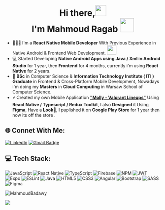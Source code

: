 <h1 align="center">Hi there,<img src="https://github.com/TheDudeThatCode/TheDudeThatCode/blob/master/Assets/Hi.gif" width="35" /></br>I'm Mahmoud Ragab <img src="https://github.com/TheDudeThatCode/TheDudeThatCode/blob/master/Assets/Developer.gif" width="45" /></h1>

- 👨🏻‍💻 I'm a **React Native Mobile Developer** With Previous Experience in Native Android &amp; Frontend Web Development.
      <img src="https://media.giphy.com/media/WUlplcMpOCEmTGBtBW/giphy.gif" width="30">
- 💻 Started Developing **Native Android Apps using Java / Xml in Android Studio** for 1 year, then **Frontend** for 4 months, currently i'm using **React Native** for 2 years.
- 📖 **BSc** in Computer Science &amp; **Information Technology Institute ( ITI ) Graduate** in Frontend & Cross-Platform Mobile Development, Nowadays i'm doing my **Masters** in **Cloud Computing** in Warsaw School of Computer Science.
- ⚡ Created my own Mobile Application [**"Molly - Valorant Lineups"**](https://play.google.com/store/apps/details?id=com.mahmoudbadawy.molly) Using **React Native / Typescript / Redux Toolkit**, I also **Designed** it Using **Figma**, Have a [**Look**](https://www.figma.com/file/UJW0fF5TQ4EoOTrFP11zLH/Molly?node-id=343%3A1529)👀, I puplished it on **Google Play Store** for 1 year then now its off the store .


## 🌐 Connet With Me:
[![LinkedIn](https://img.shields.io/badge/LinkedIn-%230077B5.svg?logo=linkedin&logoColor=white)](https://linkedin.com/in/mahmoudbadawy4199)
[![Gmail Badge](https://img.shields.io/badge/-Gmail-c14438?style=flat&logo=Gmail&logoColor=white)](mailto:m.badawy2011@gmail.com "Gmail")


## 💻 Tech Stack:
![JavaScript](https://img.shields.io/badge/javascript-%23323330.svg?style=for-the-badge&logo=javascript&logoColor=%23F7DF1E) ![React Native](https://img.shields.io/badge/react_native-%2320232a.svg?style=for-the-badge&logo=react&logoColor=%2361DAFB) ![TypeScript](https://img.shields.io/badge/typescript-%23007ACC.svg?style=for-the-badge&logo=typescript&logoColor=white) ![Firebase](https://img.shields.io/badge/firebase-%23039BE5.svg?style=for-the-badge&logo=firebase) ![NPM](https://img.shields.io/badge/NPM-%23000000.svg?style=for-the-badge&logo=npm&logoColor=white) ![JWT](https://img.shields.io/badge/JWT-black?style=for-the-badge&logo=JSON%20web%20tokens) ![Expo](https://img.shields.io/badge/expo-1C1E24?style=for-the-badge&logo=expo&logoColor=#D04A37) ![ESLint](https://img.shields.io/badge/ESLint-4B3263?style=for-the-badge&logo=eslint&logoColor=white) ![Java](https://img.shields.io/badge/java-%23ED8B00.svg?style=for-the-badge&logo=java&logoColor=white) ![HTML5](https://img.shields.io/badge/html5-%23E34F26.svg?style=for-the-badge&logo=html5&logoColor=white) ![CSS3](https://img.shields.io/badge/css3-%231572B6.svg?style=for-the-badge&logo=css3&logoColor=white) ![Angular](https://img.shields.io/badge/angular-%23DD0031.svg?style=for-the-badge&logo=angular&logoColor=white) ![Bootstrap](https://img.shields.io/badge/bootstrap-%23563D7C.svg?style=for-the-badge&logo=bootstrap&logoColor=white) ![SASS](https://img.shields.io/badge/SASS-hotpink.svg?style=for-the-badge&logo=SASS&logoColor=white) ![Figma](https://img.shields.io/badge/figma-%23F24E1E.svg?style=for-the-badge&logo=figma&logoColor=white)

<p align="left"> <img src="https://komarev.com/ghpvc/?username=MahmoudBadawy4199&label=Profile%20views&color=8395a7&style=for-the-badge" alt="MahmoudBadawy" />
</p>

![](https://hit.yhype.me/github/profile?user_id=29329827)
